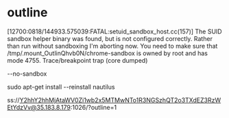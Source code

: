 # outline

[12700:0818/144933.575039:FATAL:setuid_sandbox_host.cc(157)] The SUID sandbox helper binary was found, but is not configured correctly. Rather than run without sandboxing I'm aborting now. You need to make sure that /tmp/.mount_OutlinQhvb0N/chrome-sandbox is owned by root and has mode 4755.
Trace/breakpoint trap (core dumped)


--no-sandbox

sudo apt-get install --reinstall nautilus


ss://Y2hhY2hhMjAtaWV0Zi1wb2x5MTMwNTo1R3NGSzhQT2o3TXdEZ3RzWEtYdzVv@35.183.8.179:1026/?outline=1



